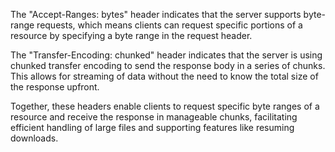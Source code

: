 The "Accept-Ranges: bytes" header indicates that the server supports byte-range requests, which means clients can request specific portions of a resource by specifying a byte range in the request header.

The "Transfer-Encoding: chunked" header indicates that the server is using chunked transfer encoding to send the response body in a series of chunks. This allows for streaming of data without the need to know the total size of the response upfront.

Together, these headers enable clients to request specific byte ranges of a resource and receive the response in manageable chunks, facilitating efficient handling of large files and supporting features like resuming downloads.